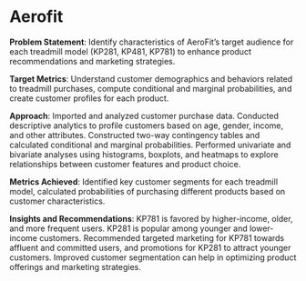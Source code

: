 # Aerofit
**Problem Statement**: Identify characteristics of AeroFit’s target audience for each treadmill model (KP281, KP481, KP781) to enhance
product recommendations and marketing strategies.

**Target Metrics**: Understand customer demographics and behaviors related to treadmill purchases, compute conditional and marginal
probabilities, and create customer profiles for each product.

**Approach**: Imported and analyzed customer purchase data. Conducted descriptive analytics to profile customers based on age,
gender, income, and other attributes. Constructed two-way contingency tables and calculated conditional and marginal probabilities.
Performed univariate and bivariate analyses using histograms, boxplots, and heatmaps to explore relationships between customer
features and product choice.

**Metrics Achieved**: Identified key customer segments for each treadmill model, calculated probabilities of purchasing different products
based on customer characteristics.

**Insights and Recommendations**: KP781 is favored by higher-income, older, and more frequent users. KP281 is popular among
younger and lower-income customers. Recommended targeted marketing for KP781 towards affluent and committed users, and
promotions for KP281 to attract younger customers. Improved customer segmentation can help in optimizing product offerings and
marketing strategies.
 
